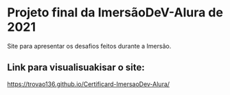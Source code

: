  # Projeto final da ImersãoDeV-Alura de 2021

   Site para apresentar os desafios feitos durante a Imersão.

   ## Link para visualisuakisar o site:

   https://trovao136.github.io/Certificard-ImersaoDev-Alura/
